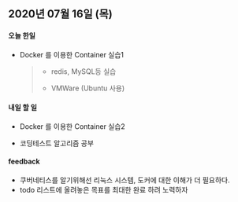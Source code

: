## 2020년 07월 16일 (목)

#### 오늘 한일

- Docker 를 이용한 Container 실습1

  > - redis, MySQL등 실습
  >
  > - VMWare (Ubuntu  사용)

#### 내일 할 일

- Docker 를 이용한 Container 실습2

- 코딩테스트 알고리즘 공부

  

#### feedback

- 쿠버네티스를 알기위해선 리눅스 시스템, 도커에 대한 이해가 더 필요하다. 
- todo 리스트에 올려놓은 목표를 최대한 완료 하려 노력하자